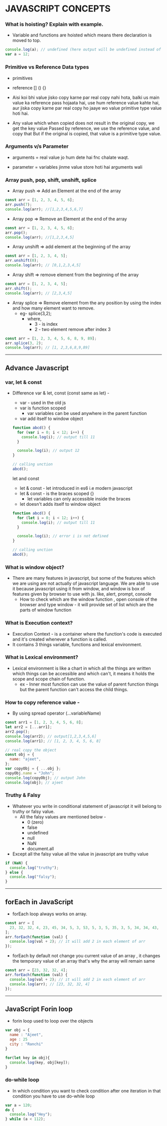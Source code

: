 # JAVASCRIPT CONCEPTS

### What is hoisting? Explain with example.

- Variable and functions are hoisted which means there declaration is moved to top.

```js
console.log(a); // undefined (here output will be undefined instead of error it means declaration of moved to top)
var a = 12;
```

### Primitive vs Reference Data types

- primitives
- reference [] () {}

- Aisi koi bhi value jisko copy karne par real copy nahi hota, balki us main value ka
  reference pass hojaata hai, use hum reference value kahte hai, aur jiska copy karne
  par real copy ho jaaye wo value primitive type value hoti hai.
- Any value which when copied does not result in the original copy, we get the key value
  Passed by reference, we use the reference value, and copy that
  But if the original is copied, that value is a primitive type value.

### Arguments v/s Parameter

- arguments = real value jo hum dete hai fnc chalate waqt.

- parameter = variables jinme value store hoti hai arguments wali

### Array push, pop, shift, unshift, splice

- Array push => Add an Element at the end of the array

```js
const arr = [1, 2, 3, 4, 5, 6];
arr.push(7);
console.log(arr); //[1,2,3,4,5,6,7]
```

- Array pop => Remove an Element at the end of the array

```js
const arr = [1, 2, 3, 4, 5, 6];
arr.pop();
console.log(arr); //[1,2,3,4,5]
```

- Array unshift => add element at the beginning of the array

```js
const arr = [1, 2, 3, 4, 5];
arr.unshift(0);
console.log(arr); // [0,1,2,3,4,5]
```

- Array shift => remove element from the beginning of the array

```js
const arr = [1, 2, 3, 4, 5];
arr.shift();
console.log(arr); // [2,3,4,5]
```

- Array splice => Remove element from the any position by using the index and how many element want to remove.
  - eg- splice(3,2);
    - where,
      - 3 - is index
      - 2 - two element remove after index 3

```js
const arr = [1, 2, 3, 4, 5, 6, 8, 9, 89];
arr.splice(3, 2);
console.log(arr); // [1, 2,3,6,8,9,89]
```

---

## Advance Javascript

### var, let & const

- Difference var & let, const (const same as let) -

  - var - used in the old js
  - var is function scoped
    - var variables can be used anywhere in the parent function
  - var add itself to window object

  ```js
  function abcd() {
    for (var i = 0; i < 12; i++) {
      console.log(i); // output till 11
    }

    console.log(i); // output 12
  }

  // calling unction
  abcd();
  ```

  let and const

  - let & const - let introduced in es6 i.e modern javascript
  - let & const - is the braces scoped {}
    - let variables can only accessible inside the braces
  - let doesn't adds itself to window object

  ```js
  function abcd() {
    for (let i = 0; i < 12; i++) {
      console.log(i); // output till 11
    }

    console.log(i); // error i is not defined
  }

  // calling unction
  abcd();
  ```

### What is window object?

- There are many features in javascript, but some of the features which we are using are not actually of javascript language. We are able to use it because javascript using it from window, and window is box of features given by browser to use with js.
  like, alert, prompt, console
  - How to check which are the window function , open console of the browser and type window - it will provide set of list which are the parts of window function

### What is Execution context?

- Execution Context - is a container where the function's code is executed and it's created whenever a function is called.
- It contains 3 things variable, functions and lexical environment.

### What is Lexical environment?

- Lexical environment is like a chart in which all the things are written which things can be accessible and which can't, it means it holds the scope and scope chain of function.
  - ex - Inner most function can use the value of parent function things but the parent function can't access the child things.

### How to copy reference value -

- By using spread operator (...variableName)

```js
const arr1 = [1, 2, 3, 4, 5, 6, 8];
let arr2 = [...arr1];
arr2.pop();
console.log(arr2); // output[1,2,3,4,5,6]
console.log(arr1); // [1, 2, 3, 4, 5, 6, 8]

// real copy the object
const obj = {
  name: "ajeet",
};
var copyObj = { ...obj };
copyObj.name = "John";
console.log(copyObj); // output John
console.log(obj); // ajeet
```

### Truthy & Falsy

- Whatever you write in conditional statement of javascript it will belong to truthy or falsy value.
  - All the falsy values are mentioned below -
    - 0 (zero)
    - false
    - undefined
    - null
    - NaN
    - document.all
- Except all the falsy value all the value in javascript are truthy value

```js
if (NaN) {
  console.log("truthy");
} else {
  console.log("falsy");
}
```

---

## forEach in JavaScript

- forEach loop always works on array.

```js
const arr = [
  23, 32, 32, 4, 23, 45, 34, 5, 3, 53, 5, 3, 5, 35, 3, 5, 34, 34, 43,
];
arr.forEach(function (val) {
  console.log(val + 2); // it will add 2 in each element of arr
});
```

- forEach by default not change you current value of an array , it changes the temporary value of an array that's why the array will remain same

```js
const arr = [23, 32, 32, 4];
arr.forEach(function (val) {
  console.log(val + 2); // it will add 2 in each element of arr
  console.log(arr); // [23, 32, 32, 4]
});
```

---

## JavaScript Forin loop

- forin loop used to loop over the objects

```js
var obj = {
  name : "Ajeet",
  age : 25
  city : "Ranchi"
}

for(let key in obj){
  console.log(key, obj[key]);
}

```

### do-while loop

- In which condition you want to check condition after one iteration in that condition you have to use do-while loop

```js
var a = 120;
do {
  console.log("Hey");
} while (a < 112);
```




